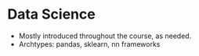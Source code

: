 # Data Science

- Mostly introduced throughout the course, as needed. 
- Archtypes: pandas, sklearn, nn frameworks

